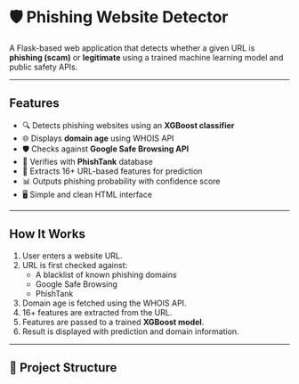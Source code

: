 # 🛡️ Phishing Website Detector

A Flask-based web application that detects whether a given URL is **phishing (scam)** or **legitimate** using a trained machine learning model and public safety APIs.

---

## Features

- 🔍 Detects phishing websites using an **XGBoost classifier**
- 🌐 Displays **domain age** using WHOIS API
- 🛡️ Checks against **Google Safe Browsing API**
- 🎣 Verifies with **PhishTank** database
- 🧠 Extracts 16+ URL-based features for prediction
- 📊 Outputs phishing probability with confidence score
- 🖥️ Simple and clean HTML interface

---

##  How It Works

1. User enters a website URL.
2. URL is first checked against:
   - A blacklist of known phishing domains
   - Google Safe Browsing
   - PhishTank
3. Domain age is fetched using the WHOIS API.
4. 16+ features are extracted from the URL.
5. Features are passed to a trained **XGBoost model**.
6. Result is displayed with prediction and domain information.

---

## 📁 Project Structure

